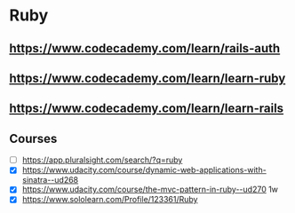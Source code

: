 # Ruby

## https://www.codecademy.com/learn/rails-auth

## https://www.codecademy.com/learn/learn-ruby

## https://www.codecademy.com/learn/learn-rails
## Courses
- [ ] https://app.pluralsight.com/search/?q=ruby
- [x] https://www.udacity.com/course/dynamic-web-applications-with-sinatra--ud268
- [x] https://www.udacity.com/course/the-mvc-pattern-in-ruby--ud270 1w
- [x] https://www.sololearn.com/Profile/123361/Ruby
